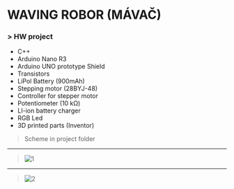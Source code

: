 # WAVING ROBOR (MÁVAČ)
### > HW project
  * C++
  * Arduino Nano R3
  * Arduino UNO prototype Shield
  * Transistors
  * LiPol Battery (900mAh)
  * Stepping motor (28BYJ-48)
  * Controller for stepper motor
  * Potentiometer (10 kΩ)
  * LI-ion battery charger 
  * RGB Led
  * 3D printed parts (Inventor)
  >Scheme in project folder
  ***
  >![1](https://github.com/melovin/Waving_robor/assets/70209304/13362673-c509-4c91-a304-193ec52c06d5)
***
  >![2](https://github.com/melovin/Waving_robor/assets/70209304/24466272-35cf-472c-96bc-45e1cde433f3)
 
 
